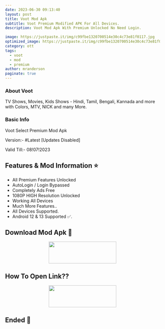 ```yaml
---
date: 2023-06-30 09:13:40
layout: post
title: Voot Mod Apk
subtitle: Voot Premium Modified APK For All Devices.
description: Voot Mod Apk With Premium Unlocked No Need Login.

image: https://justpaste.it/img/c99fbe1320700514e30c4c73e81f0117.jpg
optimized_image: https://justpaste.it/img/c99fbe1320700514e30c4c73e81f0117.jpg
category: ott
tags:
  - voot
  - mod
  - premium
author: mranderson
paginate: true
---
```


### About Voot
TV Shows, Movies, Kids Shows - Hindi, Tamil, Bengali, Kannada and more with Colors, MTV, NICK and many More.

### Basic Info
Voot Select Premium Mod Apk

Version:-  #Latest [Updates Disabled]

Valid Till:- 08!07!2023

<!--page-->

## Features & Mod Information ⭐

- All Premium Features Unlocked 
- AutoLogin / Login Bypassed 
- Completely Ads Free
- 1080P HIGH Resolution Unlocked 
- Working All Devices
- Much More Features..
- All Devices Supported.
- Android 12 & 13 Supported ✅.


## Download Mod Apk 📩

<p align="center"><a href="https://9qr.de/WeqXw9"><img src="https://img.shields.io/badge/Download-Now-black?&style=for-the-badge&logo=download" width="220" height="70.45"></a></p>


## How To Open Link??

<p align="center"><a href="https://t.me/HowToRedirect/5"><img src="https://img.shields.io/badge/HowToOpen-Link-black?&style=for-the-badge&logo=telegram" width="220" height="70.45"></a></p>

## Ended 👀
